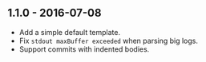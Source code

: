 ## 1.1.0 - 2016-07-08

- Add a simple default template.
- Fix `stdout maxBuffer exceeded` when parsing big logs.
- Support commits with indented bodies.
